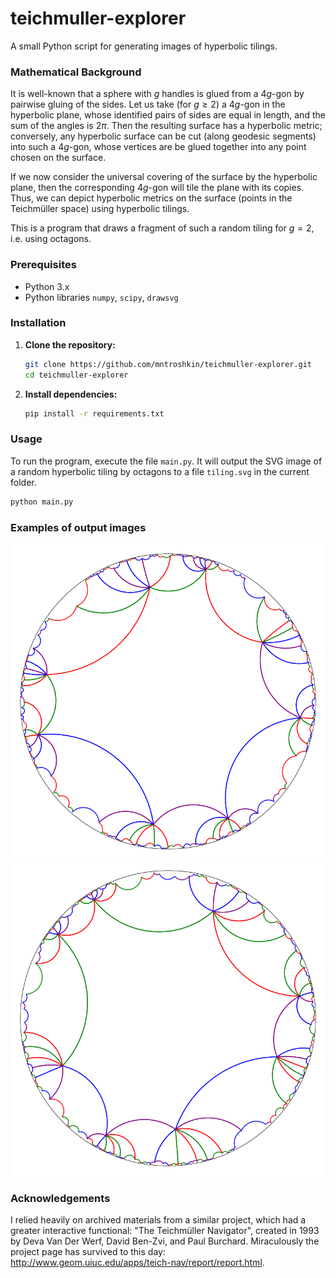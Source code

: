 # teichmuller-explorer
A small Python script for generating images of hyperbolic tilings.

### Mathematical Background

It is well-known that a sphere with $g$ handles is glued from a $4g$-gon by pairwise gluing of the sides. Let us take (for $g \geq 2$) a $4g$-gon in the hyperbolic plane, whose identified pairs of sides are equal in length, and the sum of the angles is $2\pi$. Then the resulting surface has a hyperbolic metric; conversely, any hyperbolic surface can be cut (along geodesic segments) into such a $4g$-gon, whose vertices are be glued together into any point chosen on the surface.

If we now consider the universal covering of the surface by the hyperbolic plane, then the corresponding $4g$-gon will tile the plane with its copies. Thus, we can depict hyperbolic metrics on the surface (points in the Teichmüller space) using hyperbolic tilings.

This is a program that draws a fragment of such a random tiling for $g=2$, i.e. using octagons.

### Prerequisites

* Python 3.x
* Python libraries `numpy`, `scipy`, `drawsvg`

### Installation

1. **Clone the repository:**
   
   ```bash
   git clone https://github.com/mntroshkin/teichmuller-explorer.git
   cd teichmuller-explorer
   ```

2. **Install dependencies:**
   ```bash
   pip install -r requirements.txt
   ```

### Usage

To run the program, execute the file `main.py`. It will output the SVG image of a random hyperbolic tiling by octagons to a file `tiling.svg` in the current folder.

```bash
python main.py
```

### Examples of output images

![Output example 1](https://github.com/mntroshkin/teichmuller-explorer/blob/main/output_example1.png?raw=true)
![Output example 2](https://github.com/mntroshkin/teichmuller-explorer/blob/main/output_example2.png?raw=true)

### Acknowledgements

I relied heavily on archived materials from a similar project, which had a greater interactive functional: "The Teichmüller Navigator", created in 1993 by Deva Van Der Werf, David Ben-Zvi, and Paul Burchard. Miraculously the project page has survived to this day: http://www.geom.uiuc.edu/apps/teich-nav/report/report.html.
